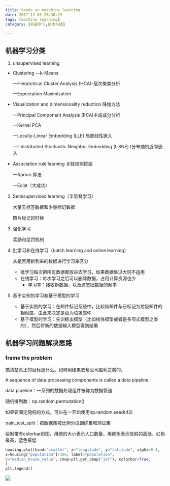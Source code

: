 ```yaml
---
title: hands on matchine learning
date: 2017-12-05 20:38:29
tags: [machine learning]
category: [机器学习,技术书籍]

---
```


## 机器学习分类

<!--more-->

1. unsupervised learning

* Clustering —k-Means

  —Hierarchical Cluster Analysis (HCA)-层次聚类分析

  ​—Expectation Maximization 

* Visualization and dimensionality reduction 降维方法

  —Principal Component Analysis (PCA)主成成分分析

  —Kernel PCA 

  —Locally-Linear Embedding (LLE) 局部线性嵌入

  —t-distributed Stochastic Neighbor Embedding (t-SNE)  t分布随机近邻嵌入

* Association rule learning 关联规则挖掘

  —Apriori 算法

  —Eclat（大成功）

2. Semisupervised learning（半监督学习）

   大量无标签数据和少量标记数据

   照片标记的时候

3. 强化学习

   奖励和惩罚机制

4. 批学习和在线学习（batch learning and online learning）

   从是否用新到来的数据进行学习来区分

   * 批学习每次把所有数据都放进去学习，如果数据集过大则不适用
   * 在线学习：每次学习之后可以删除数据，占用计算资源也少
     * 学习率：接收新数据，以及遗忘旧数据的频率

5. 基于实例的学习和基于模型的学习

   * 基于实例的学习：在邮件标记系统中，比较新邮件与已标记为垃圾邮件的相似度，由此来决定是否为垃圾邮件
   * 基于模型的学习：先训练出模型（比如线性模型或者是多项式模型之类的），然后将新的数据输入模型得到结果
## 机器学习问题解决思路

### frame the problem

搞清楚真正的目标是什么。如何用结果去帮公司盈利之类的。

A sequence of data processing components is called a data pipeline.

data pipeline：一系列的数据处理组件被称为数据管道



随机排列数：np.random.permutation()

如果要固定随机的方式，可以在一开始使用np.random.seed(42)

train_test_split：把数据集按比例分成训练集和测试集

绘制带有colorbar的图，用圈的大小表示人口数量，用颜色表示放假的高低，红色最高，蓝色最低

```python
housing.plot(kind="scatter", x="longitude", y="latitude", alpha=0.4,
s=housing["population"]/100, label="population",
c="median_house_value", cmap=plt.get_cmap("jet"), colorbar=True,
)
plt.legend()
```

![](https://github-blog-1255346696.cos.ap-beijing.myqcloud.com/pics/17-12-7/30392919.jpg)

